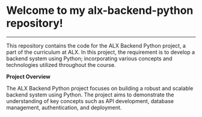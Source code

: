 # Welcome to my alx-backend-python repository!
-------------

This repository contains the code for the ALX Backend Python project, a part of the curriculum at ALX. 
In this project, the requirement is to develop a backend system using Python;
incorporating various concepts and technologies utilized throughout the course.


__Project Overview__

The ALX Backend Python project focuses on building a robust and scalable backend system using Python. 
The project aims to demonstrate the understanding of key concepts such as 
API development, database management, authentication, and deployment.
